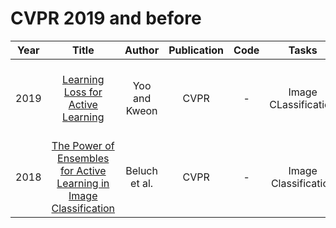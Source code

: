 # CVPR 2019 and before

| Year |                                                       Title                                                       |   Author    | Publication | Code | Tasks | Notes | Datasets| Notions |
|:----:|:-----------------------------------------------------------------------------------------------------------------:|:-----------:|:-----------:|:----:|:----:|:-----:|:-----:|:-----:|
| 2019 |                            [Learning Loss for Active Learning](https://arxiv.org/abs/1905.03677)                            | Yoo and Kweon |    CVPR     |  -   |      Image CLassification | `loss prediction`,  `DNNs`, `None`, `Tra`, `Hard`    |  PASCAL VOC 2007/ 2012, CIFAR-10.     |    task-agnostic   |
| 2018 | [The Power of Ensembles for Active Learning in Image Classification](https://ieeexplore.ieee.org/abstract/document/8579074) | Beluch et al. |    CVPR     |  -   |      Image Classification |   `Monte-Carlo Dropout`, `CNNs`, `None`, `Tra`, `Hard`    |   MNIST and CIFAR-10,    |    ensembles   |
